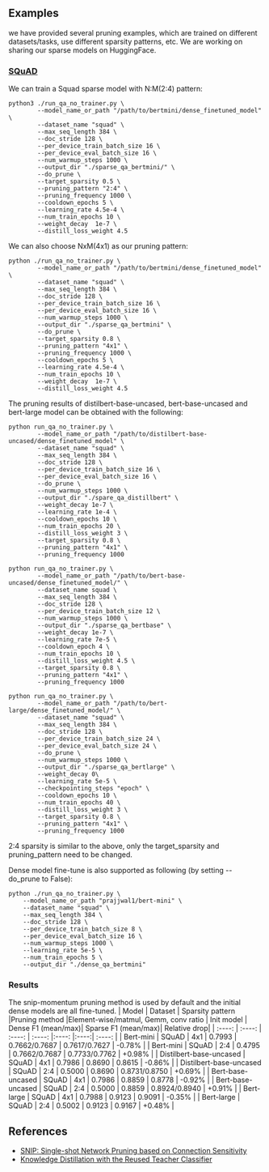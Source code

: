 ## Examples
we have provided several pruning examples, which are trained on different datasets/tasks, use different sparsity patterns, etc. We are working on sharing our sparse models on HuggingFace.
### [SQuAD](https://github.com/intel/neural-compressor/tree/master/examples/pytorch/nlp/huggingface_models/question-answering/pruning)

We can train a Squad sparse model with N:M(2:4) pattern:
```shell
python3 ./run_qa_no_trainer.py \
        --model_name_or_path "/path/to/bertmini/dense_finetuned_model" \
        --dataset_name "squad" \
        --max_seq_length 384 \
        --doc_stride 128 \
        --per_device_train_batch_size 16 \
        --per_device_eval_batch_size 16 \
        --num_warmup_steps 1000 \
        --output_dir "./sparse_qa_bertmini/" \
        --do_prune \
        --target_sparsity 0.5 \
        --pruning_pattern "2:4" \
        --pruning_frequency 1000 \
        --cooldown_epochs 5 \
        --learning_rate 4.5e-4 \
        --num_train_epochs 10 \
        --weight_decay  1e-7 \
        --distill_loss_weight 4.5
```

We can also choose NxM(4x1) as our pruning pattern:
```shell
python ./run_qa_no_trainer.py \
        --model_name_or_path "/path/to/bertmini/dense_finetuned_model" \
        --dataset_name "squad" \
        --max_seq_length 384 \
        --doc_stride 128 \
        --per_device_train_batch_size 16 \
        --per_device_eval_batch_size 16 \
        --num_warmup_steps 1000 \
        --output_dir "./sparse_qa_bertmini" \
        --do_prune \
        --target_sparsity 0.8 \
        --pruning_pattern "4x1" \
        --pruning_frequency 1000 \
        --cooldown_epochs 5 \
        --learning_rate 4.5e-4 \
        --num_train_epochs 10 \
        --weight_decay  1e-7 \
        --distill_loss_weight 4.5
```

The pruning results of distilbert-base-uncased, bert-base-uncased and bert-large model can be obtained with the following:
```shell
python run_qa_no_trainer.py \
        --model_name_or_path "/path/to/distilbert-base-uncased/dense_finetuned_model" \
        --dataset_name "squad" \
        --max_seq_length 384 \
        --doc_stride 128 \
        --per_device_train_batch_size 16 \
        --per_device_eval_batch_size 16 \
        --do_prune \
        --num_warmup_steps 1000 \
        --output_dir "./spare_qa_distillbert" \
        --weight_decay 1e-7 \
        --learning_rate 1e-4 \
        --cooldown_epochs 10 \
        --num_train_epochs 20 \
        --distill_loss_weight 3 \
        --target_sparsity 0.8 \
        --pruning_pattern "4x1" \
        --pruning_frequency 1000
```
```shell
python run_qa_no_trainer.py \
        --model_name_or_path "/path/to/bert-base-uncased/dense_finetuned_model/" \
        --dataset_name squad \
        --max_seq_length 384 \
        --doc_stride 128 \
        --per_device_train_batch_size 12 \
        --num_warmup_steps 1000 \
        --output_dir "./sparse_qa_bertbase" \
        --weight_decay 1e-7 \
        --learning_rate 7e-5 \
        --cooldown_epoch 4 \
        --num_train_epochs 10 \
        --distill_loss_weight 4.5 \
        --target_sparsity 0.8 \
        --pruning_pattern "4x1" \
        --pruning_frequency 1000
```
```shell
python run_qa_no_trainer.py \
        --model_name_or_path "/path/to/bert-large/dense_finetuned_model/" \
        --dataset_name "squad" \
        --max_seq_length 384 \
        --doc_stride 128 \
        --per_device_train_batch_size 24 \
        --per_device_eval_batch_size 24 \
        --do_prune \
        --num_warmup_steps 1000 \
        --output_dir "./sparse_qa_bertlarge" \
        --weight_decay 0\
        --learning_rate 5e-5 \
        --checkpointing_steps "epoch" \
        --cooldown_epochs 10 \
        --num_train_epochs 40 \
        --distill_loss_weight 3 \
        --target_sparsity 0.8 \
        --pruning_pattern "4x1" \
        --pruning_frequency 1000
```
2:4 sparsity is similar to the above, only the target_sparsity and pruning_pattern need to be changed.

Dense model fine-tune is also supported as following (by setting --do_prune to False):
```shell
python ./run_qa_no_trainer.py \
    --model_name_or_path "prajjwal1/bert-mini" \
    --dataset_name "squad" \
    --max_seq_length 384 \
    --doc_stride 128 \
    --per_device_train_batch_size 8 \
    --per_device_eval_batch_size 16 \
    --num_warmup_steps 1000 \
    --learning_rate 5e-5 \
    --num_train_epochs 5 \
    --output_dir "./dense_qa_bertmini"
```

### Results
The snip-momentum pruning method is used by default and the initial dense models are all fine-tuned.
|  Model  | Dataset  |  Sparsity pattern |Pruning method |Element-wise/matmul, Gemm, conv ratio | Init model | Dense F1 (mean/max)| Sparse F1 (mean/max)| Relative drop|
|  :----:  | :----:  | :----: | :----: |:----: |:----:| :----: |
| Bert-mini | SQuAD |  4x1  | 0.7993 | 0.7662/0.7687 | 0.7617/0.7627 | -0.78% |
| Bert-mini | SQuAD |  2:4  | 0.4795 | 0.7662/0.7687 | 0.7733/0.7762 | +0.98% |
| Distilbert-base-uncased | SQuAD |  4x1  | 0.7986 | 0.8690 | 0.8615 | -0.86% |
| Distilbert-base-uncased | SQuAD |  2:4  | 0.5000 | 0.8690 | 0.8731/0.8750 | +0.69% |
| Bert-base-uncased | SQuAD |  4x1  | 0.7986 | 0.8859 | 0.8778 | -0.92% |
| Bert-base-uncased | SQuAD |  2:4  | 0.5000 | 0.8859 | 0.8924/0.8940 | +0.91% |
| Bert-large | SQuAD |  4x1  | 0.7988 | 0.9123 | 0.9091 | -0.35% |
| Bert-large | SQuAD |  2:4  | 0.5002 | 0.9123 | 0.9167 | +0.48% |

## References
* [SNIP: Single-shot Network Pruning based on Connection Sensitivity](https://arxiv.org/abs/1810.02340)
* [Knowledge Distillation with the Reused Teacher Classifier](https://arxiv.org/abs/2203.14001)

